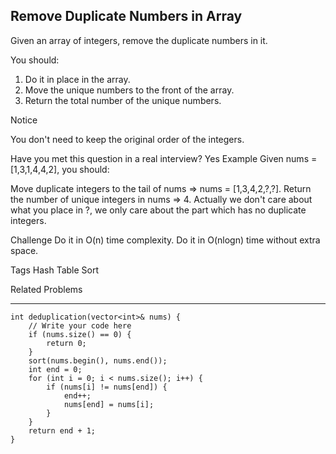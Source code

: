## Remove Duplicate Numbers in Array  ##

Given an array of integers, remove the duplicate numbers in it.

You should:

1. Do it in place in the array.
2. Move the unique numbers to the front of the array.
3. Return the total number of the unique numbers.

 Notice

You don't need to keep the original order of the integers.

Have you met this question in a real interview? Yes
Example
Given nums = [1,3,1,4,4,2], you should:

Move duplicate integers to the tail of nums => nums = [1,3,4,2,?,?].
Return the number of unique integers in nums => 4.
Actually we don't care about what you place in ?, we only care about the part which has no duplicate integers.

Challenge 
Do it in O(n) time complexity.
Do it in O(nlogn) time without extra space.

Tags 
Hash Table Sort

Related Problems 

----------
	int deduplication(vector<int>& nums) {
	    // Write your code here
	    if (nums.size() == 0) {
	        return 0;
	    }
	    sort(nums.begin(), nums.end());
	    int end = 0;
	    for (int i = 0; i < nums.size(); i++) {
	        if (nums[i] != nums[end]) {
	            end++;
	            nums[end] = nums[i];
	        }
	    }
	    return end + 1;
	}